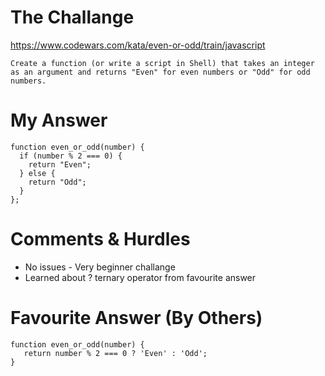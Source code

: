 # The Challange

https://www.codewars.com/kata/even-or-odd/train/javascript

```
Create a function (or write a script in Shell) that takes an integer as an argument and returns "Even" for even numbers or "Odd" for odd numbers.
```

# My Answer

```
function even_or_odd(number) {
  if (number % 2 === 0) {
    return "Even";
  } else {
    return "Odd";
  }
};
```

# Comments & Hurdles

* No issues - Very beginner challange
* Learned about ? ternary operator from favourite answer

# Favourite Answer (By Others)
```
function even_or_odd(number) {
   return number % 2 === 0 ? 'Even' : 'Odd';
}
```